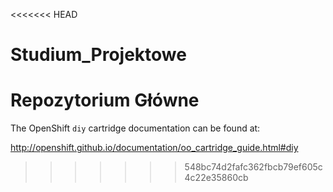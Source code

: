 <<<<<<< HEAD
# Studium_Projektowe
Repozytorium Główne
=======
The OpenShift `diy` cartridge documentation can be found at:

http://openshift.github.io/documentation/oo_cartridge_guide.html#diy
>>>>>>> 548bc74d2fafc362fbcb79ef605c4c22e35860cb
